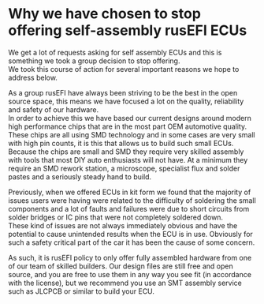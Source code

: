 # Why we have chosen to stop offering self-assembly rusEFI ECUs  

We get a lot of requests asking for self assembly ECUs and this is something we took a group decision to stop offering.  
We took this course of action for several important reasons we hope to address below.  

As a group rusEFI have always been striving to be the best in the open source space, this means we have focused a lot on the quality, reliability and safety of our hardware.  
In order to achieve this we have based our current designs around modern high performance chips that are in the most part OEM automotive quality. These chips are all using SMD technology and in some cases are very small with high pin counts, it is this that allows us to build such small ECUs.  
Because the chips are small and SMD they require very skilled assembly with tools that most DIY auto enthusiasts will not have. At a minimum they require an SMD rework station, a microscope, specialist flux and solder pastes and a seriously steady hand to build.  

Previously, when we offered ECUs in kit form we found that the majority of issues users were having were related to the difficulty of soldering the small components and a lot of faults and failures were due to short circuits from solder bridges or IC pins that were not completely soldered down.  
These kind of issues are not always immediately obvious and have the potential to cause unintended results when the ECU is in use. Obviously for such a safety critical part of the car it has been the cause of some concern.

As such, it is rusEFI policy to only offer fully assembled hardware from one of our team of skilled builders.
Our design files are still free and open source, and you are free to use them in any way you see fit (in accordance with the license), but we recommend you use an SMT assembly service such as JLCPCB or similar to build your ECU.

